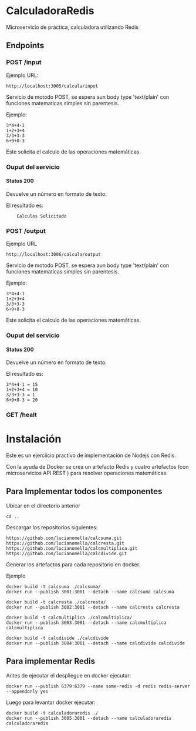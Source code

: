 # CalculadoraRedis
Microservicio de práctica, calculadora utilizando Redis

## Endpoints

### POST /input

Ejemplo URL: 
~~~
http://localhost:3005/calcula/input
~~~

Servicio de motodo POST,  se espera aun body type 'text/plain' con funciones matematicas simples sin parentesis.

Ejemplo:
~~~
3*4+4-1
1+2+3+4
3/3+3-3
6+9+8-3
~~~

Este solicita el calculo de las operaciones matemáticas.

### Ouput del servicio
#### Status 200
Devuelve un número en formato de texto.

El resultado es:
~~~
    Calculos Solicitado
~~~

### POST /output
Ejemplo URL
~~~
http://localhost:3006/calcula/output
~~~

Servicio de motodo POST,  se espera aun body type 'text/plain' con funciones matematicas simples sin parentesis.

Ejemplo:
~~~
3*4+4-1
1+2+3+4
3/3+3-3
6+9+8-3
~~~

Este solicita el calculo de las operaciones matemáticas.

### Ouput del servicio
#### Status 200
Devuelve un número en formato de texto.

El resultado es:
~~~
3*4+4-1 = 15
1+2+3+4 = 10
3/3+3-3 = 1
6+9+8-3 = 20
~~~


### GET /healt


# Instalación
Este es un ejerciicio practivo de implementación de Nodejs con Redis. 

Con la ayuda de Docker se crea un artefacto Redis y cuatro artefactos (con microservicios API REST ) para resolver operaciones matemáticas.


## Para Implementar todos los componentes

Ubicar en el directorio anterior
~~~
cd ..
~~~

Descargar los repositorios siguientes:
~~~
https://github.com/lucianomella/calcsuma.git
https://github.com/lucianomella/calcresta.git
https://github.com/lucianomella/calcmultiplica.git
https://github.com/lucianomella/calcdivide.git
~~~

Generar los artefactos para cada repositorio en docker.

Ejemplo
~~~
docker build -t calcsuma ./calcsuma/
docker run --publish 3001:3001 --detach --name calcsuma calcsuma

docker build -t calcresta ./calcresta/
docker run --publish 3002:3001 --detach --name calcresta calcresta

docker build -t calcmultiplica ./calcmultiplica/
docker run --publish 3003:3001 --detach --name calcmultiplica calcmultiplica

docker build -t calcdivide ./calcdivide
docker run --publish 3004:3001 --detach --name calcdivide calcdivide
~~~


## Para implementar Redis

Antes de ejecutar el despliegue en docker ejecutar:
~~~
docker run --publish 6379:6379 --name some-redis -d redis redis-server --appendonly yes
~~~

Luego para levantar docker ejecutar:
~~~
docker build -t calculadoraredis ./
docker run --publish 3005:3001 --detach --name calculadoraredis calculadoraredis
~~~